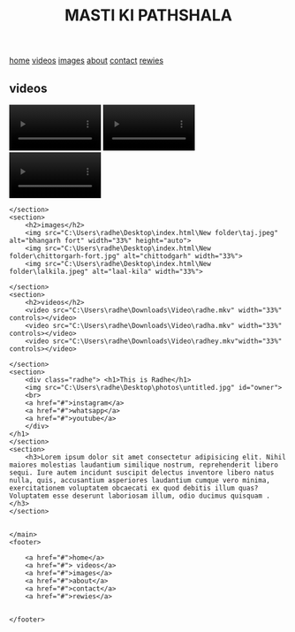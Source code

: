 <!DOCTYPE html>
<html lang="en">
<head>
    <div class="container">
    <meta charset="UTF-8">
    <meta http-equiv="X-UA-Compatible" content="IE=edge">
    <meta name="viewport" content="width=device-width, initial-scale=1.0">
    <title> masti ki pathshala</title>
    <link rel="stylesheet" href="project.css">
</head>
<body>
    <header>
        <h1>MASTI KI PATHSHALA </h1>
    </header>
    <nav>
        <a href="#">home</a>
        <a href="#"> videos</a>
        <a href="#">images</a>
        <a href="#">about</a>
        <a href="#">contact</a>
        <a href="#">rewies</a>
    </nav>
    <main>
    <section>
        <h2>videos</h2>
        <video src="C:\Users\radhe\Downloads\Video\radhe.mkv" width="33%" controls></video>
        <video src="C:\Users\radhe\Downloads\Video\radha.mkv" width="33%" controls></video>
        <video src="C:\Users\radhe\Downloads\Video\radhey.mkv" width="33%" controls></video>

    </section>
    <section>
        <h2>images</h2>
        <img src="C:\Users\radhe\Desktop\index.html\New folder\taj.jpeg" alt="bhangarh fort" width="33%" height="auto">
        <img src="C:\Users\radhe\Desktop\index.html\New folder\chittorgarh-fort.jpg" alt="chittodgarh" width="33%">
        <img src="C:\Users\radhe\Desktop\index.html\New folder\lalkila.jpeg" alt="laal-kila" width="33%">

    </section>
    <section>
        <h2>videos</h2>
        <video src="C:\Users\radhe\Downloads\Video\radhe.mkv" width="33%" controls></video>
        <video src="C:\Users\radhe\Downloads\Video\radha.mkv" width="33%" controls></video>
        <video src="C:\Users\radhe\Downloads\Video\radhey.mkv"width="33%" controls></video>

    </section>
    <section>
        <div class="radhe"> <h1>This is Radhe</h1>
        <img src="C:\Users\radhe\Desktop\photos\untitled.jpg" id="owner">
        <br>
        <a href="#">instagram</a>
        <a href="#">whatsapp</a> 
        <a href="#">youtube</a>
        </div>
    </h1> 
    </section>
    <section>
        <h3>Lorem ipsum dolor sit amet consectetur adipisicing elit. Nihil maiores molestias laudantium similique nostrum, reprehenderit libero sequi. Iure autem incidunt suscipit delectus inventore libero natus nulla, quis, accusantium asperiores laudantium cumque vero minima, exercitationem voluptatem obcaecati ex quod debitis illum quas? Voluptatem esse deserunt laboriosam illum, odio ducimus quisquam .</h3>
    </section>
    
   
    </main>
    <footer>
        
        <a href="#">home</a>
        <a href="#"> videos</a>
        <a href="#">images</a>
        <a href="#">about</a>
        <a href="#">contact</a>
        <a href="#">rewies</a>
       
        
    </footer>
</div>
    
</body>
</html>
